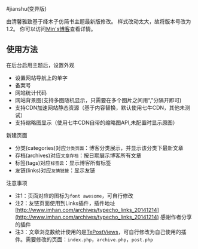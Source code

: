 #jianshu(变异版)

由清馨雅致基于绛木子仿简书主题最新版修改。
样式改动太大，故将版本号改为1.2。
你可以访问<a href="http://minwenlsm.pw/">Min's博客</a>查看详情。<br/>

使用方法
----

在后台启用主题后，设置外观

 - 设置网站导航上的单字
 - 备案号
 - 网站统计代码
 - 网站背景图(支持多图随机显示，只需要在多个图片之间用“,”分隔开即可)
 - 支持CDN加速网站静态资源（基于内容替换，默认使用七牛CDN，其他未测试）
 - 支持缩略图显示（使用七牛CDN自带的缩略图API,未配置时显示原图）

新建页面

 - 分类(categories)对应`分类页面`：博客分类展示，并显示该分类下最新文章
 - 存档(archives)对应`文章存档`：按日期展示博客所有文章
 - 标签(tags)对应`标签云`：显示博客所有标签
 - 友链(links)对应`友情链接`：显示友链

注意事项

 - 注1：页面对应的图标为`font awesome`，可自行修改
 - 注2：友链页面使用到Links插件，插件地址[http://www.imhan.com/archives/typecho_links_20141214](http://www.imhan.com/archives/typecho_links_20141214)
感谢作者分享的插件
 - 注3：文章浏览数统计使用的是[TePostViews](http://lixianhua.com/typecho_viewsnum_plugin.html)，可自行修改为自己使用的插件。需要修改的页面：`index.php`，`archive.php`，`post.php`
